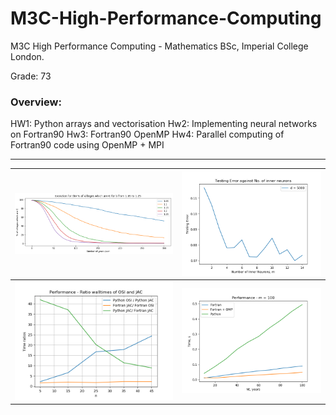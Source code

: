 # M3C-High-Performance-Computing

M3C High Performance Computing - Mathematics BSc, Imperial College London.

Grade: 73

### Overview:

HW1: Python arrays and vectorisation
Hw2: Implementing neural networks on Fortran90
Hw3: Fortran90 OpenMP
Hw4: Parallel computing of Fortran90 code using OpenMP + MPI

---

|![](https://github.com/jyeung205/M3C-High-Performance-Computing/blob/main/hw1/hw11.png)|![](https://github.com/jyeung205/M3C-High-Performance-Computing/blob/main/hw2/hw22.png)|
|:-----------------------:|:-------------------:|
|![](https://github.com/jyeung205/M3C-High-Performance-Computing/blob/main/hw4/part2/p31.png)|![](https://github.com/jyeung205/M3C-High-Performance-Computing/blob/main/hw3/hw322.png)|
